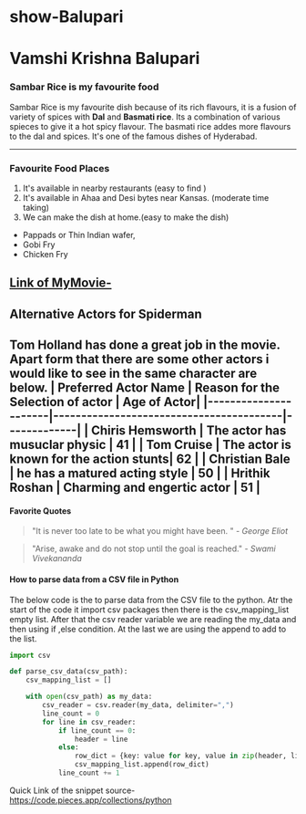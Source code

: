 # show-Balupari
# Vamshi Krishna Balupari
### Sambar Rice is my favourite food
Sambar Rice is my favourite dish because of its rich flavours, it is a fusion of variety of spices with **Dal** and **Basmati rice**. Its a combination of various spieces to give it a hot spicy flavour.
The basmati rice addes more flavours to the dal and spices. It's one of the famous dishes of Hyderabad.

----
### Favourite Food Places
1. It's available in nearby restaurants (easy to find )
2. It's available in Ahaa and Desi bytes near Kansas. (moderate time taking)
3. We can make the dish at home.(easy to make the dish)

* Pappads or Thin Indian wafer,
* Gobi Fry
* Chicken Fry

[Link of MyMovie-](https://github.com/Vamshi6665/show-Balupari/blob/main/MyMovie.md)
---
## Alternative Actors for Spiderman
Tom Holland has done a great job in the movie. Apart form that there are some other actors i would like to see in the same character are below.
| Preferred Actor Name |  Reason for the Selection of actor      | Age of Actor|
|----------------------|-----------------------------------------|-------------|
| Chiris Hemsworth     | The actor has musuclar physic           |      41     | 
|  Tom Cruise          | The actor is known for the action stunts|      62     | 
|  Christian Bale      | he has a matured acting style           |      50     |
|  Hrithik Roshan      | Charming and engertic actor             |      51     |
---
####  Favorite Quotes
> "It is never too late to be what you might have been. " *- George Eliot*

>"Arise, awake and do not stop until the goal is reached." *- Swami Vivekananda*

#### How to parse data from a CSV file in Python
The below code is the to parse data from the CSV file to the python. Atr the start of the code it import csv packages then there is the csv_mapping_list empty list. After that the csv reader variable we are reading the my_data and then using if ,else  condition. At  the last we are using the append to add to the list. 

```python
import csv

def parse_csv_data(csv_path):
	csv_mapping_list = []

	with open(csv_path) as my_data:
	    csv_reader = csv.reader(my_data, delimiter=",")
	    line_count = 0
	    for line in csv_reader:
	        if line_count == 0:
	            header = line
	        else:
	            row_dict = {key: value for key, value in zip(header, line)}
	            csv_mapping_list.append(row_dict)
	        line_count += 1 
```
Quick Link of the snippet source-<https://code.pieces.app/collections/python>




